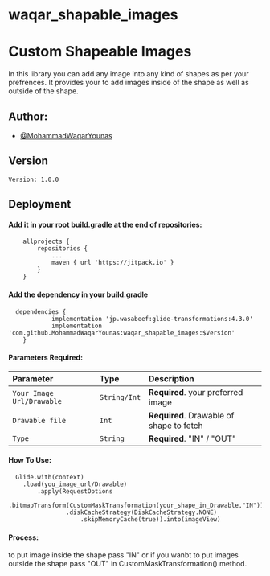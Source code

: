# waqar_shapable_images

# Custom Shapeable Images

In this library you can add any image into any kind of shapes as per your prefrences. It provides your to add images inside of the shape as well as outside of the shape.


## Author:

- [@MohammadWaqarYounas](https://www.github.com/MohammadWaqarYounas)


## Version
    Version: 1.0.0
## Deployment


#### Add it in your root build.gradle at the end of repositories:

```http
  	allprojects {
		repositories {
			...
			maven { url 'https://jitpack.io' }
		}
	}
```

#### Add the dependency in your build.gradle

```http
  dependencies {
            implementation 'jp.wasabeef:glide-transformations:4.3.0'
	        implementation 'com.github.MohammadWaqarYounas:waqar_shapable_images:$Version'
	}
```
#### Parameters Required:

| Parameter | Type     | Description                       |
| :-------- | :------- | :-------------------------------- |
| `Your Image Url/Drawable`      | `String/Int` | **Required**. your preferred image |
| `Drawable file`      | `Int` | **Required**. Drawable of shape to fetch |
| `Type`      | `String` | **Required**. "IN" / "OUT"|


#### How To Use:

```http
  Glide.with(context)
    .load(you_image_url/Drawable)
        .apply(RequestOptions
            .bitmapTransform(CustomMaskTransformation(your_shape_in_Drawable,"IN"))
                .diskCacheStrategy(DiskCacheStrategy.NONE)
                    .skipMemoryCache(true)).into(imageView)
```


#### Process:
to put image inside the shape pass "IN" or if you wanbt to put images outside the shape pass "OUT" in CustomMaskTransformation() method.


